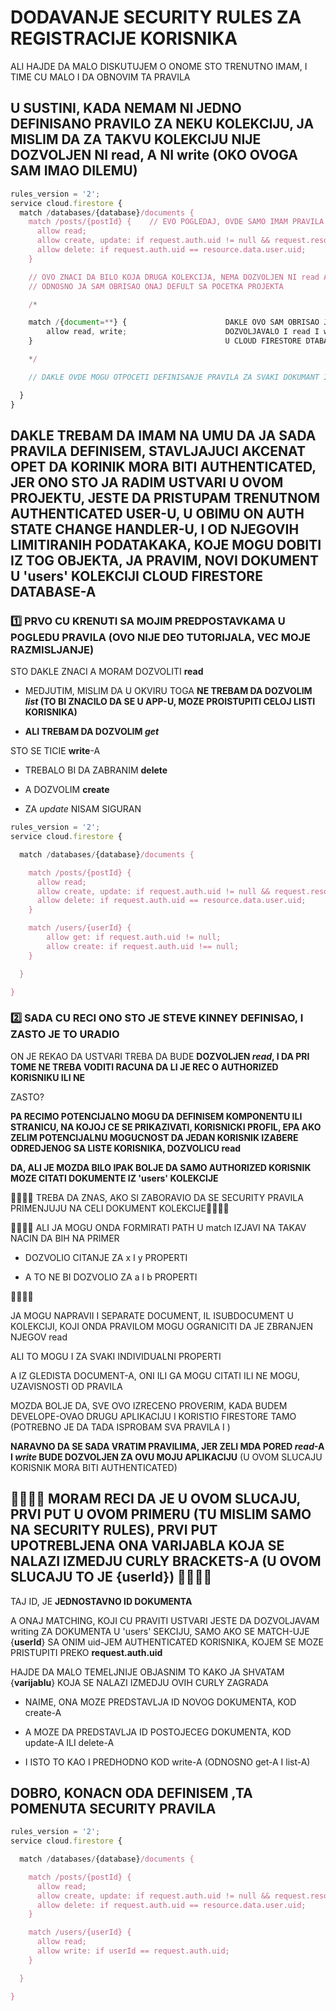 # DODAVANJE SECURITY RULES ZA REGISTRACIJE KORISNIKA

ALI HAJDE DA MALO DISKUTUJEM O ONOME STO TRENUTNO IMAM, I TIME CU MALO I DA OBNOVIM TA PRAVILA

## U SUSTINI, KADA NEMAM NI JEDNO DEFINISANO PRAVILO ZA NEKU KOLEKCIJU, JA MISLIM DA ZA TAKVU KOLEKCIJU NIJE DOZVOLJEN NI read, A NI write (OKO OVOGA SAM IMAO DILEMU)

```javascript
rules_version = '2';
service cloud.firestore {
  match /databases/{database}/documents {
    match /posts/{postId} {    // EVO POGLEDAJ, OVDE SAMO IMAM PRAVILA ZA 'posts'
      allow read;
      allow create, update: if request.auth.uid != null && request.resource.data.title != "";
      allow delete: if request.auth.uid == resource.data.user.uid;
    }

    // OVO ZNACI DA BILO KOJA DRUGA KOLEKCIJA, NEMA DOZVOLJEN NI read A NI write
    // ODNOSNO JA SAM OBRISAO ONAJ DEFULT SA POCETKA PROJEKTA

    /*

    match /{document=**} {                      DAKLE OVO SAM OBRISAO JER JE
        allow read, write;                      DOZVOLJAVALO I read I write ZA SVAKI DOKUMENT
    }                                           U CLOUD FIRESTORE DTABASE-U

    */

    // DAKLE OVDE MOGU OTPOCETI DEFINISANJE PRAVILA ZA SVAKI DOKUMANT IZ 'users' KOLEKCIJE

  }
}
```

## DAKLE TREBAM DA IMAM NA UMU DA JA SADA PRAVILA DEFINISEM, STAVLJAJUCI AKCENAT OPET DA KORINIK MORA BITI AUTHENTICATED, JER ONO STO JA RADIM USTVARI U OVOM PROJEKTU, JESTE DA PRISTUPAM TRENUTNOM AUTHENTICATED USER-U, U OBIMU ON AUTH STATE CHANGE HANDLER-U, I OD NJEGOVIH LIMITIRANIH PODATAKAKA, KOJE MOGU DOBITI IZ TOG OBJEKTA, JA PRAVIM, NOVI DOKUMENT U 'users' KOLEKCIJI CLOUD FIRESTORE DATABASE-A

### :one: PRVO CU KRENUTI SA MOJIM PREDPOSTAVKAMA U POGLEDU PRAVILA (OVO NIJE DEO TUTORIJALA, VEC MOJE RAZMISLJANJE)

STO DAKLE ZNACI A MORAM DOZVOLITI **read**

- MEDJUTIM, MISLIM DA U OKVIRU TOGA **NE TREBAM DA DOZVOLIM *list* (TO BI ZNACILO DA SE U APP-U, MOZE PROISTUPITI CELOJ LISTI KORISNIKA)**

- **ALI TREBAM DA DOZVOLIM *get***

STO SE TICIE **write**-A

- TREBALO BI DA ZABRANIM **delete**

- A DOZVOLIM **create**

- ZA *update* NISAM SIGURAN

```javascript
rules_version = '2';
service cloud.firestore {

  match /databases/{database}/documents {

    match /posts/{postId} {
      allow read;
      allow create, update: if request.auth.uid != null && request.resource.data.title != "";
      allow delete: if request.auth.uid == resource.data.user.uid;
    }

    match /users/{userId} {
        allow get: if request.auth.uid != null;
        allow create: if request.auth.uid !== null;
    }

  }

}
```

### :two: SADA CU RECI ONO STO JE STEVE KINNEY DEFINISAO, I ZASTO JE TO URADIO

ON JE REKAO DA USTVARI TREBA DA BUDE **DOZVOLJEN *read*, I DA PRI TOME NE TREBA VODITI RACUNA DA LI JE REC O AUTHORIZED KORISNIKU ILI NE**

ZASTO?

**PA RECIMO POTENCIJALNO MOGU DA DEFINISEM KOMPONENTU ILI STRANICU, NA KOJOJ CE SE PRIKAZIVATI, KORISNICKI PROFIL, EPA AKO ZELIM POTENCIJALNU MOGUCNOST DA JEDAN KORISNIK IZABERE ODREDJENOG SA LISTE KORISNIKA, DOZVOLICU read**

**DA, ALI JE MOZDA BILO IPAK BOLJE DA SAMO AUTHORIZED KORISNIK MOZE CITATI DOKUMENTE IZ 'users' KOLEKCIJE**

:japanese_castle::japanese_castle::japanese_castle::japanese_castle: TREBA DA ZNAS, AKO SI ZABORAVIO DA SE SECURITY PRAVILA PRIMENJUJU NA CELI DOKUMENT  KOLEKCIJE:japanese_castle::japanese_castle::japanese_castle::japanese_castle:

:japanese_castle::japanese_castle::japanese_castle::japanese_castle: ALI JA MOGU ONDA FORMIRATI PATH U match IZJAVI NA TAKAV NACIN DA BIH NA PRIMER 

- DOZVOLIO CITANJE ZA x I y PROPERTI

- A TO NE BI DOZVOLIO ZA a I b PROPERTI

:japanese_castle::japanese_castle::japanese_castle::japanese_castle:

JA MOGU NAPRAVII I SEPARATE DOCUMENT, IL ISUBDOCUMENT U KOLEKCIJI, KOJI ONDA PRAVILOM MOGU OGRANICITI DA JE ZBRANJEN NJEGOV read

ALI TO MOGU I ZA SVAKI INDIVIDUALNI PROPERTI

A IZ GLEDISTA DOCUMENT-A, ONI ILI GA MOGU CITATI ILI NE MOGU, UZAVISNOSTI OD PRAVILA

MOZDA BOLJE DA, SVE OVO IZRECENO PROVERIM, KADA BUDEM DEVELOPE-OVAO DRUGU APLIKACIJU I KORISTIO FIRESTORE TAMO (POTREBNO JE DA TADA ISPROBAM SVA PRAVILA I )

**NARAVNO DA SE SADA VRATIM PRAVILIMA, JER ZELI MDA PORED *read*-A I *write* BUDE DOZVOLJEN ZA OVU MOJU APLIKACIJU** (U OVOM SLUCAJU KORISNIK MORA BITI AUTHENTICATED)

## :honeybee::honeybee::honeybee::honeybee: MORAM RECI DA JE U OVOM SLUCAJU, PRVI PUT U OVOM PRIMERU (TU MISLIM SAMO NA SECURITY RULES), PRVI PUT UPOTREBLJENA ONA VARIJABLA KOJA SE NALAZI IZMEDJU CURLY BRACKETS-A (U OVOM SLUCAJU TO JE {userId}) :honeybee::honeybee::honeybee::honeybee:

TAJ ID, JE **JEDNOSTAVNO ID DOKUMENTA**

A ONAJ MATCHING, KOJI CU PRAVITI USTVARI JESTE DA DOZVOLJAVAM writing ZA DOKUMENTA U 'users' SEKCIJU, SAMO AKO SE MATCH-UJE {**userId**} SA ONIM uid-JEM AUTHENTICATED KORISNIKA, KOJEM SE MOZE PRISTUPITI PREKO **request.auth.uid**

HAJDE DA MALO TEMELJNIJE OBJASNIM TO KAKO JA SHVATAM {**varijablu**} KOJA SE NALAZI IZMEDJU OVIH CURLY ZAGRADA

- NAIME, ONA MOZE PREDSTAVLJA ID NOVOG DOKUMENTA, KOD create-A

- A MOZE DA PREDSTAVLJA ID POSTOJECEG DOKUMENTA, KOD update-A ILI delete-A

- I ISTO TO KAO I PREDHODNO KOD write-A (ODNOSNO get-A I list-A)

## DOBRO, KONACN ODA DEFINISEM ,TA POMENUTA SECURITY PRAVILA

```javascript
rules_version = '2';
service cloud.firestore {

  match /databases/{database}/documents {

    match /posts/{postId} {
      allow read;
      allow create, update: if request.auth.uid != null && request.resource.data.title != "";
      allow delete: if request.auth.uid == resource.data.user.uid;
    }

    match /users/{userId} {
      allow read;
      allow write: if userId == request.auth.uid;
    }

  }

}
```